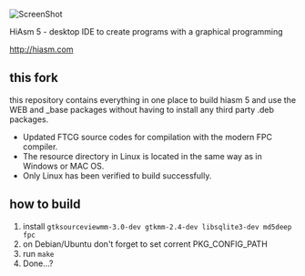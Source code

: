 ![ScreenShot](http://i.mcgl.ru/KfOVAZ8ni3)

HiAsm 5 - desktop IDE to create programs with a graphical programming

http://hiasm.com

## this fork

this repository contains everything in one place to build hiasm 5 and use the WEB and _base packages without having to install any third party .deb packages.

- Updated FTCG source codes for compilation with the modern FPC compiler.
- The resource directory in Linux is located in the same way as in Windows or MAC OS.
- Only Linux has been verified to build successfully.

## how to build
1. install ```gtksourceviewmm-3.0-dev gtkmm-2.4-dev libsqlite3-dev md5deep fpc```
  1. on Debian/Ubuntu don't forget to set corrent PKG_CONFIG_PATH
2. run ```make```
3. Done...?
